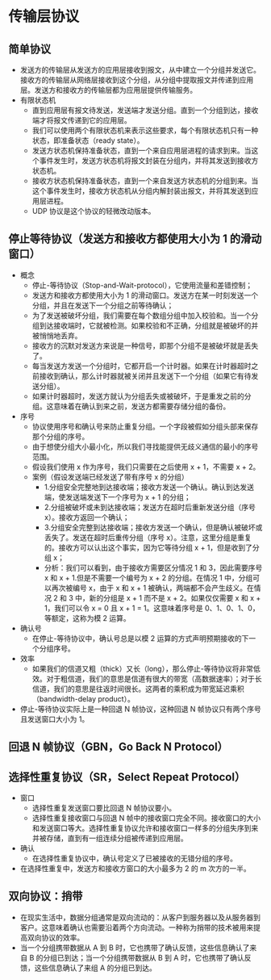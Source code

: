 # 传输层协议

## 简单协议
+ 发送方的传输层从发送方的应用层接收到报文，从中建立一个分组并发送它。接收方的传输层从网络层接收到这个分组，从分组中提取报文并传递到应用层。发送方和接收方的传输层都为应用层提供传输服务。
+ 有限状态机
  + 直到应用层有报文待发送，发送端才发送分组。直到一个分组到达，接收端才将报文传递到它的应用层。
  + 我们可以使用两个有限状态机来表示这些要求，每个有限状态机只有一种状态，即准备状态（ready state）。
  + 发送方状态机保持准备状态，直到一个来自应用层进程的请求到来。当这个事件发生时，发送方状态机将报文封装在分组内，并将其发送到接收方状态机。
  + 接收方状态机保持准备状态，直到一个来自发送方状态机的分组到来。当这个事件发生时，接收方状态机从分组内解封装出报文，并将其发送到应用层进程。
  + UDP 协议是这个协议的轻微改动版本。

## 停止等待协议（发送方和接收方都使用大小为 1 的滑动窗口）
+ 概念
  + 停止-等待协议（Stop-and-Wait-protocol），它使用流量和差错控制；
  + 发送方和接收方都使用大小为 1 的滑动窗口。发送方在某一时刻发送一个分组，并且在发送下一个分组之前等待确认；
  + 为了发送被破坏分组，我们需要在每个数组分组中加入校验和。当一个分组到达接收端时，它就被检测。如果校验和不正确，分组就是被破坏的并被悄悄地丢弃。
  + 接收方的沉默对发送方来说是一种信号，即那个分组不是被破坏就是丢失了。
  + 每当发送方发送一个分组时，它都开启一个计时器。如果在计时器超时之前接收到确认，那么计时器就被关闭并且发送下一个分组（如果它有待发送分组）。
  + 如果计时器超时，发送方就认为分组丢失或被破坏，于是重发之前的分组。这意味着在确认到来之前，发送方都需要存储分组的备份。
+ 序号
  + 协议使用序号和确认号来防止重复分组。一个字段被假如分组头部来保存那个分组的序号。
  + 由于想使分组大小最小化，所以我们寻找能提供无歧义通信的最小的序号范围。
  + 假设我们使用 x 作为序号，我们只需要在之后使用 x + 1，不需要 x + 2。
  + 案例（假设发送端已经发送了带有序号 x 的分组）
    + 1.分组安全完整地到达接收端；接收方发送一个确认。确认到达发送端，使发送端发送下一个序号为 x + 1 的分组；
    + 2.分组被破坏或未到达接收端；发送方在超时后重新发送分组（序号 x）。接收方返回一个确认；
    + 3.分组安全完整到达接收端；接收方发送一个确认，但是确认被破坏或丢失了。发送在超时后重传分组（序号 x）。注意，这里分组是重复的。接收方可以认出这个事实，因为它等待分组 x + 1，但是收到了分组 x；
    + 分析：我们可以看到，由于接收方需要区分情况 1 和 3，因此需要序号 x 和 x + 1.但是不需要一个编号为 x + 2 的分组。在情况 1 中，分组可以再次被编号 x，由于 x 和  x + 1 被确认，两端都不会产生歧义。在情况 2 和 3 中，新的分组是 x + 1 而不是 x + 2。如果仅仅需要 x 和 x + 1，我们可以令 x = 0 且 x + 1 = 1。这意味着序号是 0、1、0、1、0，等额定，这称为模 2 运算。
+ 确认号
  + 在停止-等待协议中，确认号总是以模 2 运算的方式声明预期接收的下一个分组序号。
+ 效率
  + 如果我们的信道又粗（thick）又长（long），那么停止-等待协议将非常低效。对于粗信道，我们的意思是信道有很大的带宽（高数据速率）；对于长信道，我们的意思是往返时间很长。这两者的乘积成为带宽延迟乘积（bandwidth-delay product）。
+ 停止-等待协议实际上是一种回退 N 帧协议，这种回退 N 帧协议只有两个序号且发送窗口大小为 1。

## 回退 N 帧协议（GBN，Go Back N Protocol）

## 选择性重复协议（SR，Select Repeat Protocol）
+ 窗口
  + 选择性重复发送窗口要比回退 N 帧协议要小。
  + 选择性重复接收窗口与回退 N 帧中的接收窗口完全不同。接收窗口的大小和发送窗口等大。选择性重复协议允许和接收窗口一样多的分组失序到来并被存储，直到有一组连续分组被传递到应用层。
+ 确认
  + 在选择性重复协议中，确认号定义了已被接收的无错分组的序号。
+ 在选择性重复中，发送方和接收方窗口的大小最多为 2 的 m 次方的一半。

## 双向协议：捎带
+ 在现实生活中，数据分组通常是双向流动的：从客户到服务器以及从服务器到客户。这意味着确认也需要沿着两个方向流动。一种称为捎带的技术被用来提高双向协议的效率。
+ 当一个分组携带数据从 A 到 B 时，它也携带了确认反馈，这些信息确认了来自 B 的分组已到达；当一个分组携带数据从 B 到 A 时，它也携带了确认反馈，这些信息确认了来组 A 的分组已到达。